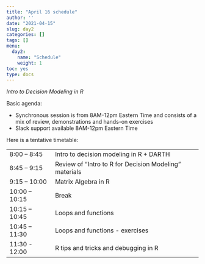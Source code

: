 ```yaml
---
title: "April 16 schedule"
author: ''
date: "2021-04-15"
slug: day2
categories: []
tags: []
menu:
  day2:
    name: "Schedule"
    weight: 1
toc: yes
type: docs
---
```


*Intro to Decision Modeling in R* 

Basic agenda:

- Synchronous session is from 8AM-12pm Eastern Time and consists of a mix of review, demonstrations and hands-on exercises
- Slack support available 8AM-12pm Eastern Time

Here is a tentative timetable:

|                            |            |
|--------------------------------------------|:------------------|
| 8:00 – 8:45  |  Intro to decision modeling in R + DARTH |
| 8:45 – 9:15 | Review of “Intro to R for Decision Modeling” materials| 
| 9:15 – 10:00 | Matrix Algebra in R |
| 10:00 – 10:15 | Break |
| 10:15 – 10:45 | Loops and functions |
| 10:45 – 11:30 | Loops and functions - exercises |
| 11:30 - 12:00 | R tips and tricks and debugging in R|

